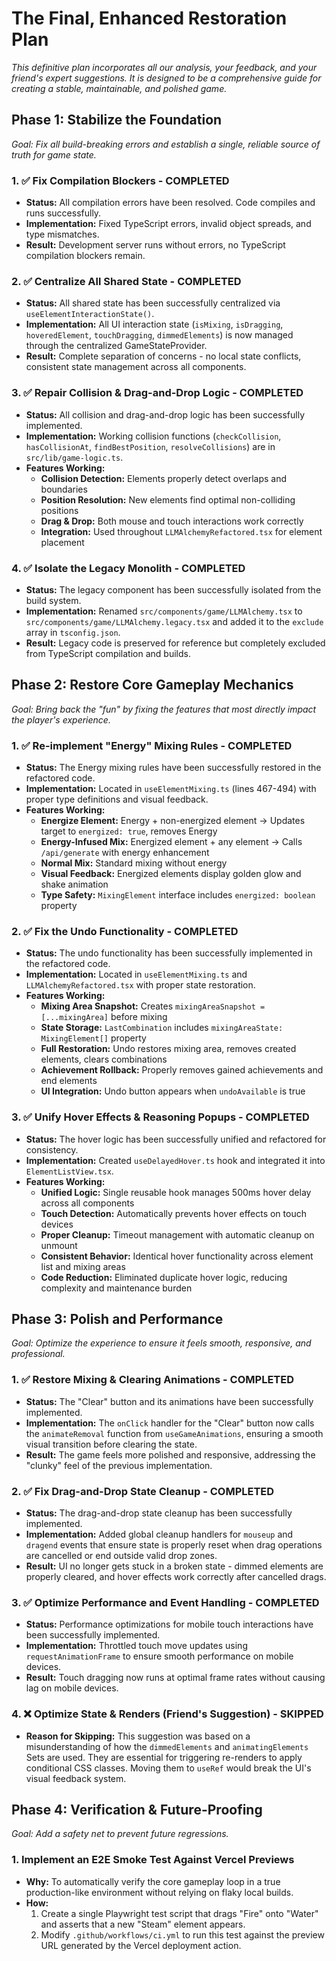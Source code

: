 # The Final, Enhanced Restoration Plan

*This definitive plan incorporates all our analysis, your feedback, and your friend's expert suggestions. It is designed to be a comprehensive guide for creating a stable, maintainable, and polished game.*

## Phase 1: Stabilize the Foundation

*Goal: Fix all build-breaking errors and establish a single, reliable source of truth for game state.*

### 1. ✅ Fix Compilation Blockers - COMPLETED
*   **Status:** All compilation errors have been resolved. Code compiles and runs successfully.
*   **Implementation:** Fixed TypeScript errors, invalid object spreads, and type mismatches.
*   **Result:** Development server runs without errors, no TypeScript compilation blockers remain.

### 2. ✅ Centralize All Shared State - COMPLETED
*   **Status:** All shared state has been successfully centralized via `useElementInteractionState()`.
*   **Implementation:** All UI interaction state (`isMixing`, `isDragging`, `hoveredElement`, `touchDragging`, `dimmedElements`) is now managed through the centralized GameStateProvider.
*   **Result:** Complete separation of concerns - no local state conflicts, consistent state management across all components.

### 3. ✅ Repair Collision & Drag-and-Drop Logic - COMPLETED
*   **Status:** All collision and drag-and-drop logic has been successfully implemented.
*   **Implementation:** Working collision functions (`checkCollision`, `hasCollisionAt`, `findBestPosition`, `resolveCollisions`) are in `src/lib/game-logic.ts`.
*   **Features Working:**
    *   **Collision Detection:** Elements properly detect overlaps and boundaries
    *   **Position Resolution:** New elements find optimal non-colliding positions
    *   **Drag & Drop:** Both mouse and touch interactions work correctly
    *   **Integration:** Used throughout `LLMAlchemyRefactored.tsx` for element placement

### 4. ✅ Isolate the Legacy Monolith - COMPLETED
*   **Status:** The legacy component has been successfully isolated from the build system.
*   **Implementation:** Renamed `src/components/game/LLMAlchemy.tsx` to `src/components/game/LLMAlchemy.legacy.tsx` and added it to the `exclude` array in `tsconfig.json`.
*   **Result:** Legacy code is preserved for reference but completely excluded from TypeScript compilation and builds.

## Phase 2: Restore Core Gameplay Mechanics

*Goal: Bring back the "fun" by fixing the features that most directly impact the player's experience.*

### 1. ✅ Re-implement "Energy" Mixing Rules - COMPLETED
*   **Status:** The Energy mixing rules have been successfully restored in the refactored code.
*   **Implementation:** Located in `useElementMixing.ts` (lines 467-494) with proper type definitions and visual feedback.
*   **Features Working:**
    *   **Energize Element:** Energy + non-energized element → Updates target to `energized: true`, removes Energy
    *   **Energy-Infused Mix:** Energized element + any element → Calls `/api/generate` with energy enhancement
    *   **Normal Mix:** Standard mixing without energy
    *   **Visual Feedback:** Energized elements display golden glow and shake animation
    *   **Type Safety:** `MixingElement` interface includes `energized: boolean` property

### 2. ✅ Fix the Undo Functionality - COMPLETED
*   **Status:** The undo functionality has been successfully implemented in the refactored code.
*   **Implementation:** Located in `useElementMixing.ts` and `LLMAlchemyRefactored.tsx` with proper state restoration.
*   **Features Working:**
    *   **Mixing Area Snapshot:** Creates `mixingAreaSnapshot = [...mixingArea]` before mixing
    *   **State Storage:** `LastCombination` includes `mixingAreaState: MixingElement[]` property
    *   **Full Restoration:** Undo restores mixing area, removes created elements, clears combinations
    *   **Achievement Rollback:** Properly removes gained achievements and end elements
    *   **UI Integration:** Undo button appears when `undoAvailable` is true

### 3. ✅ Unify Hover Effects & Reasoning Popups - COMPLETED
*   **Status:** The hover logic has been successfully unified and refactored for consistency.
*   **Implementation:** Created `useDelayedHover.ts` hook and integrated it into `ElementListView.tsx`.
*   **Features Working:**
    *   **Unified Logic:** Single reusable hook manages 500ms hover delay across all components
    *   **Touch Detection:** Automatically prevents hover effects on touch devices
    *   **Proper Cleanup:** Timeout management with automatic cleanup on unmount
    *   **Consistent Behavior:** Identical hover functionality across element list and mixing areas
    *   **Code Reduction:** Eliminated duplicate hover logic, reducing complexity and maintenance burden

## Phase 3: Polish and Performance

*Goal: Optimize the experience to ensure it feels smooth, responsive, and professional.*

### 1. ✅ Restore Mixing & Clearing Animations - COMPLETED
*   **Status:** The "Clear" button and its animations have been successfully implemented.
*   **Implementation:** The `onClick` handler for the "Clear" button now calls the `animateRemoval` function from `useGameAnimations`, ensuring a smooth visual transition before clearing the state.
*   **Result:** The game feels more polished and responsive, addressing the "clunky" feel of the previous implementation.

### 2. ✅ Fix Drag-and-Drop State Cleanup - COMPLETED
*   **Status:** The drag-and-drop state cleanup has been successfully implemented.
*   **Implementation:** Added global cleanup handlers for `mouseup` and `dragend` events that ensure state is properly reset when drag operations are cancelled or end outside valid drop zones.
*   **Result:** UI no longer gets stuck in a broken state - dimmed elements are properly cleared, and hover effects work correctly after cancelled drags.

### 3. ✅ Optimize Performance and Event Handling - COMPLETED
*   **Status:** Performance optimizations for mobile touch interactions have been successfully implemented.
*   **Implementation:** Throttled touch move updates using `requestAnimationFrame` to ensure smooth performance on mobile devices.
*   **Result:** Touch dragging now runs at optimal frame rates without causing lag on mobile devices.

### 4. ❌ Optimize State & Renders (Friend's Suggestion) - SKIPPED
*   **Reason for Skipping:** This suggestion was based on a misunderstanding of how the `dimmedElements` and `animatingElements` Sets are used. They are essential for triggering re-renders to apply conditional CSS classes. Moving them to `useRef` would break the UI's visual feedback system.

## Phase 4: Verification & Future-Proofing

*Goal: Add a safety net to prevent future regressions.*

### 1. Implement an E2E Smoke Test Against Vercel Previews
*   **Why:** To automatically verify the core gameplay loop in a true production-like environment without relying on flaky local builds.
*   **How:**
    1.  Create a single Playwright test script that drags "Fire" onto "Water" and asserts that a new "Steam" element appears.
    2.  Modify `.github/workflows/ci.yml` to run this test against the preview URL generated by the Vercel deployment action.
